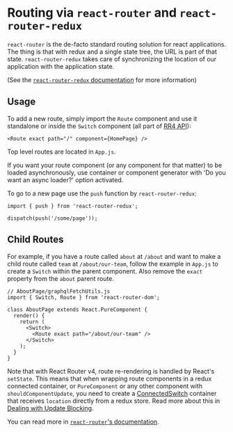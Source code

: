 # Routing via `react-router` and `react-router-redux`

`react-router` is the de-facto standard routing solution for react applications.
The thing is that with redux and a single state tree, the URL is part of that
state. `react-router-redux` takes care of synchronizing the location of our
application with the application state.

(See the [`react-router-redux` documentation](https://github.com/ReactTraining/react-router/tree/master/packages/react-router-redux)
for more information)

## Usage

To add a new route, simply import the `Route` component and use it standalone or inside the `Switch` component (all part of [RR4 API](https://reacttraining.com/react-router/web/api)):

```JS
<Route exact path="/" component={HomePage} />
```

Top level routes are located in `App.js`.

If you want your route component (or any component for that matter) to be loaded asynchronously, use container or component generator with 'Do you want an async loader?' option activated. 

To go to a new page use the `push` function by `react-router-redux`:

```JS
import { push } from 'react-router-redux';

dispatch(push('/some/page'));
```

## Child Routes
For example, if you have a route called `about` at `/about` and want to make a child route called `team` at `/about/our-team`, follow the example
in `App.js` to create a `Switch` within the parent component. Also remove the `exact` property from the `about` parent route.

```JS
// AboutPage/graphqlFetchUtils.js
import { Switch, Route } from 'react-router-dom';

class AboutPage extends React.PureComponent {
  render() {
    return (
      <Switch>
        <Route exact path="/about/our-team" />
      </Switch>
    );
  }
}
```

Note that with React Router v4, route re-rendering is handled by React's `setState`. This
means that when wrapping route components in a redux connected container, or `PureComponent` or any other component with 
`shouldComponentUpdate`, you need to create a [ConnectedSwitch](https://github.com/ReactTraining/react-router/issues/5072#issuecomment-310184271)
container that receives `location` directly from a redux store. Read more about this in 
[Dealing with Update Blocking](https://reacttraining.com/react-router/web/guides/dealing-with-update-blocking).

You can read more in [`react-router`'s documentation](https://reacttraining.com/react-router/web/api).
